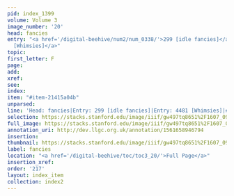 ```yaml
---
pid: index_1399
volume: Volume 3
image_number: '20'
head: fancies
entry: "<a href='/digital-beehive/num2/num_0338/'>299 [idle fancies]</a>|<a href='/digital-beehive/toc/toc2_427/'>4481
  [Whimsies]</a>"
topic: 
first_letter: F
page: 
add: 
xref: 
see: 
index: 
item: "#item-21415a04b"
unparsed: 
line: 'Head: fancies|Entry: 299 [idle fancies]|Entry: 4481 [Whimsies]|#item-21415a04b'
selection: https://stacks.stanford.edu/image/iiif/gw497tq8651%2F1607_0963/374,2652,669,150/full/0/default.jpg
full_image: https://stacks.stanford.edu/image/iiif/gw497tq8651%2F1607_0963/full/full/0/default.jpg
annotation_uri: http://dev.llgc.org.uk/annotation/1561658946794
insertion: 
thumbnail: https://stacks.stanford.edu/image/iiif/gw497tq8651%2F1607_0963/374,2652,669,150/150,/0/default.jpg
label: fancies
location: "<a href='/digital-beehive/toc/toc3_20/'>Full Page</a>"
insertion_xref: 
order: '217'
layout: index_item
collection: index2
---
```

